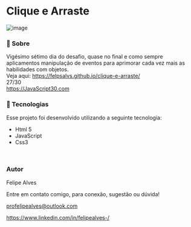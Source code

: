 # Clique e Arraste
![image](https://user-images.githubusercontent.com/78622458/177138977-aee431c6-6f79-448d-976c-6f3ba9f041fc.png)
### 🔖 Sobre
Vigésimo sétimo dia do desafio, quase no final e como sempre aplicamentos manipulação de eventos para aprimorar cada vez mais as habilidades com objetos.
<br/>
Veja aqui: https://felpsalvs.github.io/clique-e-arraste/
<br/>
27/30 <br/>
https://JavaScript30.com 

### 🚀 Tecnologias
Esse projeto foi desenvolvido utilizando a seguinte tecnologia:

+ Html 5
+ JavaScript
+ Css3
 <br/>
 
### Autor
Felipe Alves <br/>

Entre em contato comigo, para conexão, sugestão ou dúvida! <br/>

profelipealves@outlook.com <br/>

https://www.linkedin.com/in/felipealves-/
